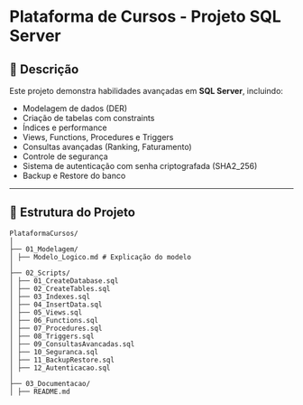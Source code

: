 # Plataforma de Cursos - Projeto SQL Server

## 📌 Descrição
Este projeto demonstra habilidades avançadas em **SQL Server**, incluindo:
- Modelagem de dados (DER)
- Criação de tabelas com constraints
- Índices e performance
- Views, Functions, Procedures e Triggers
- Consultas avançadas (Ranking, Faturamento)
- Controle de segurança
- Sistema de autenticação com senha criptografada (SHA2_256)
- Backup e Restore do banco

---

## 📂 Estrutura do Projeto
```
PlataformaCursos/
│
├── 01_Modelagem/
│ ├── Modelo_Logico.md # Explicação do modelo
│
├── 02_Scripts/
│ ├── 01_CreateDatabase.sql
│ ├── 02_CreateTables.sql
│ ├── 03_Indexes.sql
│ ├── 04_InsertData.sql
│ ├── 05_Views.sql
│ ├── 06_Functions.sql
│ ├── 07_Procedures.sql
│ ├── 08_Triggers.sql
│ ├── 09_ConsultasAvancadas.sql
│ ├── 10_Seguranca.sql
│ ├── 11_BackupRestore.sql
│ ├── 12_Autenticacao.sql
│
├── 03_Documentacao/
│ ├── README.md